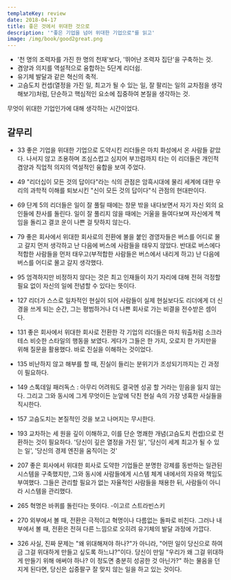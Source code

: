 ```yaml
---
templateKey: review
date: 2018-04-17
title: 좋은 것에서 위대한 것으로
description: '"좋은 기업을 넘어 위대한 기업으로"를 읽고'
image: /img/book/good2great.png
---
```


- '천 명의 조력자를 가진 한 명의 천재'보다, '뛰어난 조력자 집단'을 구축하는 것.
- 겸양과 의지를 역설적으로 융합하는 5단계 리더쉽.
- 유기체 발달과 같은 혁신의 축적.
- 고슴도치 컨셉(열정을 가진 일, 최고가 될 수 있는 일, 잘 팔리는 일의 교차점을 생각해보기)처럼, 단순하고 핵심적인 요소에 집중하여 본질을 생각하는 것.

무엇이 위대한 기업인가에 대해 생각하는 시간이었다.

## 갈무리

- 33 좋은 기업을 위대한 기업으로 도약시킨 리더들은 마치 화성에서 온 사람들 같았다. 나서지 않고 조용하며 조심스럽고 심지어 부끄럼까지 타는 이 리더들은 개인적 겸양과 직업적 의지의 역설적인 융합을 보여 주었다.

- 49 "리더십이 모든 것의 답이다"라는 식의 관점은 암흑시대에 물리 세계에 대한 우리의 과학적 이해를 퇴보시킨 "신이 모든 것의 답이다"식 관점의 현대판이다.

- 69 단계 5의 리더들은 일이 잘 풀릴 때에는 창문 밖을 내다보면서 자기 자신 외의 요인들에 찬사를 돌린다. 일이 잘 풀리지 않을 때에는 거울을 들여다보며 자신에게 책임을 돌리고 결코 운이 나쁜 걸 탓하지 않는다.

- 79 좋은 회사에서 위대한 회사로의 전환에 불을 붙인 경영자들은 버스를 어디로 몰고 갈지 먼저 생각하고 난 다음에 버스에 사람들을 태우지 않았다. 반대로 버스에다 적합한 사람들을 먼저 태우고(부적합한 사람들은 버스에서 내리게 하고) 난 다음에 버스를 어디로 몰고 갈지 생각했다.

- 95 엄격하지만 비정하지 않다는 것은 최고 인재들이 자기 자리에 대해 전혀 걱정할 필요 없이 자신의 일에 전념할 수 있다는 뜻이다.

- 127 리더가 스스로 일차적인 현실이 되어 사람들이 실제 현실보다도 리더에게 더 신경을 쓰게 되는 순간, 그는 평범하거나 더 나쁜 회사로 가는 비결을 전수받은 셈이다.

- 131 좋은 회사에서 위대한 회사로 전환한 각 기업의 리더들은 마치 워츨처럼 소크라테스 비슷한 스타일의 행동을 보였다. 게다가 그들은 한 가지, 오로지 한 가지만을 위해 질문을 활용했다. 바로 진실을 이해하는 것이었다.

- 135 비난하지 않고 해부를 할 때, 진실이 들리는 분위기가 조성되기까지는 긴 과정이 필요하다.

- 149 스톡데일 패러독스 : 아무리 어려워도 결국엔 성공 할 거라는 믿음을 잃지 않는다. 그리고 그와 동시에 그게 무엇이든 눈앞에 닥친 현실 속의 가장 냉혹한 사실들을 직시한다.

- 157 고슴도치는 본질적인 것을 보고 나머지는 무시한다.

- 193 교차하는 세 원을 깊이 이해하고, 이를 단순 명쾌한 개념(고슴도치 컨셉)으로 전환하는 것이 필요하다. '당신이 깊은 열정을 가진 일', '당신이 세계 최고가 될 수 있는 일', '당신의 경제 엔진을 움직이는 것'

- 207 좋은 회사에서 위대한 회사로 도약한 기업들은 분명한 강제를 동반하는 일관된 시스템을 구축했지만, 그와 동시에 사람들에게 시스템 체계 내에서의 자유와 책임도 부여했다. 그들은 관리할 필요가 없는 자율적인 사람들을 채용한 뒤, 사람들이 아니라 시스템을 관리했다.

- 265 혁명은 바퀴를 돌린다는 뜻이다. -이고르 스트라빈스키

- 270 외부에서 볼 때, 전환은 극적이고 혁명이나 다름없는 돌파로 비친다. 그러나 내부에서 볼 때, 전환은 전혀 다른 느낌으로 오히려 유기체의 발달 과정에 가깝다.

- 326 사실, 진짜 문제는 "왜 위대해져야 하나?"가 아니라, "어떤 일이 당신으로 하여금 그걸 위대하게 만들고 싶도록 하느냐?"이다. 당신이 만일 "우리가 왜 그걸 위대하게 만들기 위해 애써야 하나? 이 정도면 충분히 성공한 것 아닌가?" 하는 물음을 던지게 된다면, 당신은 십중팔구 잘 맞지 않는 일을 하고 있는 것이다.






    